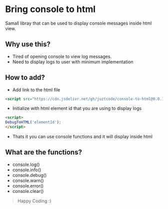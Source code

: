 # Bring console to html
Samall libray that can be used to display console messages inside html view.

## Why use this?
* Tired of opening console to view log messages.
* Need to display logs to user with minimum implementation

## How to add?
* Add link to the html file
```html
<script src="https://cdn.jsdelivr.net/gh/juztcode/console-to-html@0.0.1/src/console-to-html.js"></script>
```

* Initialize with html element id that you are using to display logs
```html
<script>  
DebugToHTML('elementId');
</script>
```

* Thats it you can use console functions and it will display inside html

## What are the functions?
* console.log()
* console.info()
* console.debug()
* console.warn()
* console.error()
* console.clear()

>Happy Coding :)
